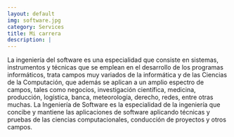 ```yaml
---
layout: default
img: software.jpg
category: Services
title: Mi carrera
description: |
---
```

La ingeniería del software es una especialidad que consiste en sistemas, instrumentos y técnicas que se emplean en el desarrollo de los programas informáticos, trata campos muy variados de la informática y de las Ciencias de la Computación, que además se aplican a un amplio espectro de campos, tales como negocios, investigación científica, medicina, producción, logística, banca, meteorología, derecho, redes, entre otras muchas. La Ingeniería de Software es la especialidad de la ingeniería que concibe y mantiene las aplicaciones de software aplicando técnicas  y pruebas de las ciencias computacionales, conducción de proyectos y otros campos.
